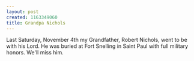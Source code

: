 ```yaml
--- 
layout: post
created: 1163349060
title: Grandpa Nichols
---
```

Last Saturday, November 4th my Grandfather, Robert Nichols, went to be with his Lord.  He was buried at Fort Snelling in Saint Paul with full military honors.  We'll miss him.

